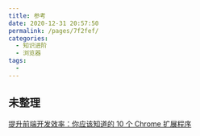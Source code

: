```yaml
---
title: 参考
date: 2020-12-31 20:57:50
permalink: /pages/7f2fef/
categories:
  - 知识进阶
  - 浏览器
tags:
  -
---
```


## 未整理

[提升前端开发效率：你应该知道的 10 个 Chrome 扩展程序](https://mp.weixin.qq.com/s/5YdPDb-aGpYpXI4Fbw2tUQ)
